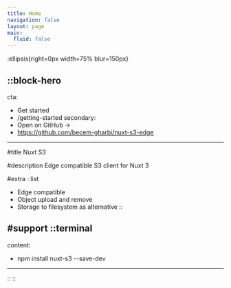 ```yaml
---
title: Home
navigation: false
layout: page
main:
  fluid: false
---
```


:ellipsis{right=0px width=75% blur=150px}

::block-hero
---
cta:
  - Get started
  - /getting-started
secondary:
  - Open on GitHub →
  - https://github.com/becem-gharbi/nuxt-s3-edge
---

#title
Nuxt S3

#description
Edge compatible S3 client for Nuxt 3

#extra
  ::list
  - Edge compatible
  - Object upload and remove
  - Storage to filesystem as alternative
  ::

#support
  ::terminal
  ---
  content:
  - npm install nuxt-s3 --save-dev
  ---
  ::
::